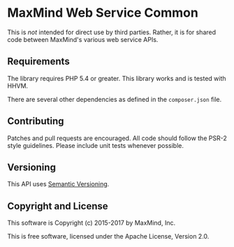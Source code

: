 # MaxMind Web Service Common #

This is _not_ intended for direct use by third parties. Rather, it is for
shared code between MaxMind's various web service APIs.

## Requirements  ##

The library requires PHP 5.4 or greater. This library works and is tested
with HHVM.

There are several other dependencies as defined in the `composer.json` file.

## Contributing ##

Patches and pull requests are encouraged. All code should follow the PSR-2
style guidelines. Please include unit tests whenever possible.

## Versioning ##

This API uses [Semantic Versioning](http://semver.org/).

## Copyright and License ##

This software is Copyright (c) 2015-2017 by MaxMind, Inc.

This is free software, licensed under the Apache License, Version 2.0.
